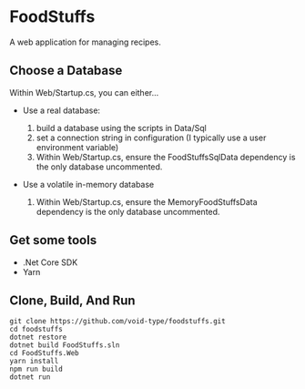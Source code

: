 # FoodStuffs
A web application for managing recipes.

## Choose a Database
Within Web/Startup.cs, you can either... 
- Use a real database:
    1. build a database using the scripts in Data/Sql 
    2. set a connection string in configuration (I typically use a user environment variable)
    3. Within Web/Startup.cs, ensure the FoodStuffsSqlData dependency is the only database uncommented.

- Use a volatile in-memory database
    1. Within Web/Startup.cs, ensure the MemoryFoodStuffsData dependency is the only database uncommented.

## Get some tools
- .Net Core SDK
- Yarn

## Clone, Build, And Run
```
git clone https://github.com/void-type/foodstuffs.git
cd foodstuffs
dotnet restore
dotnet build FoodStuffs.sln
cd FoodStuffs.Web
yarn install
npm run build
dotnet run
```
